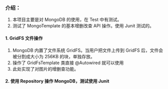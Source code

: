 ### 介绍：
1. 本项目主要是对 MongoDB 的使用，在 Test 中有测试。
2. 测试了 MongoTemplate 的基本增删改查 API 操作。使用 Junit 测试的。

#### 1. GridFS 文件操作
1. MongoDB 内置了文件系统 GridFS。当用户把文件上传到 GridFS 后，文件会被分割成大小为 256KB 的块，单独存放。
2. 操作了 GridFsTemplate 类直接 @Autowired 就可以使用
3. 此处实现了对图片的增删查功能。

#### 2. 使用 Repository 操作 MongoDB，测试使用 Junit
